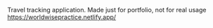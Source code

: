 Travel tracking application. Made just for portfolio, not for real usage
https://worldwisepractice.netlify.app/
